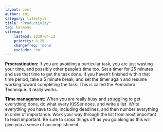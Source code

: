 ```yaml
---
layout: post
author: emi
category: lifestyle
title: "Productivity"
tag: harmony
sitemap:
    lastmod: 2020-04-12
    priority: 0.25
    changefreq: 'none'
    exclude: 'no'
---
```

**Procrastination:** If you are avoiding a particular task, you are just wasting your time, and possibly other people’s time too. Set a timer for 25 minutes and use that time to get the task done. If you haven’t finished within that time period, take a 5 minute break, and set the timer again and resume working toward completing the task. This is called the Pomodoro Technique. It really works.  

**Time management:** When you are really busy and struggling to get everything done, do what every KISSer does, and write a list. Write everything you have to do, including deadlines, and then number everything in order of importance. Work your way through the list from most important to least important. Be sure to cross things off as you go along as this will give you a sense of accomplishment.  
